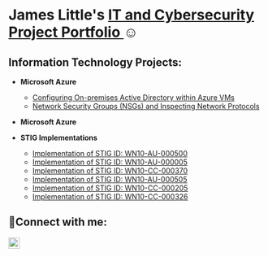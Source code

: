 <h1>James Little's <a href="(https://www.linkedin.com/in/jamesblittle5/)"> IT and Cybersecurity Project Portfolio </a>☺</h1>

<h2> Information Technology Projects:</h2>

- <b>Microsoft Azure</b>
  - [Configuring On-premises Active Directory within Azure VMs](https://github.com/jameslittle05/configure-ad)
  - [Network Security Groups (NSGs) and Inspecting Network Protocols](https://github.com/jameslittle05/azure-network-protocols)
  
- <b>Microsoft Azure</b>




- <b>STIG Implementations</b>
  - [Implementation of STIG ID: WN10-AU-000500](https://github.com/jameslittle05/jameslittle05/blob/main/WN10-AU-000500.PS1)
  - [Implementation of STIG ID: WN10-AU-000005](https://github.com/jameslittle05/jameslittle05/blob/main/WN10-CC-000005.PS1)
  - [Implementation of STIG ID: WN10-CC-000370](https://github.com/jameslittle05/jameslittle05/blob/main/WN10-CC-000370.PS1)
  - [Implementation of STIG ID: WN10-AU-000505](https://github.com/jameslittle05/jameslittle05/blob/main/WN10-AU-000505.PS1)
  - [Implementation of STIG ID: WN10-CC-000205](https://github.com/jameslittle05/jameslittle05/blob/main/WN10-CC-000205.PS1)
  - [Implementation of STIG ID: WN10-CC-000326](https://github.com/jameslittle05/jameslittle05/blob/main/WN10-CC-000326.PS1)
 

<h2>🤳Connect with me:</h2>

[<img align="left" alt="Josh | LinkedIn" width="22px" src="https://cdn.jsdelivr.net/npm/simple-icons@v3/icons/linkedin.svg" />][linkedin]

[linkedin]: https://linkedin.com/in/Jamesblittle5
